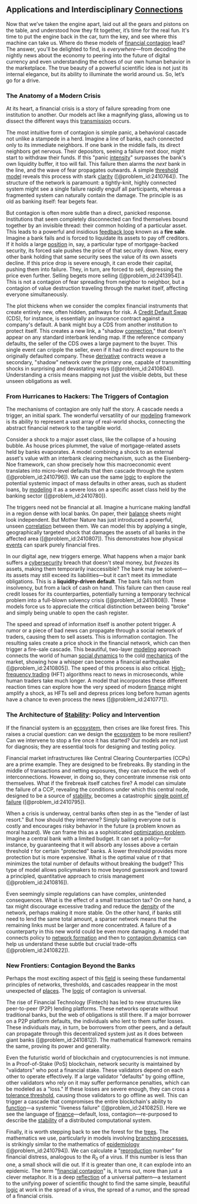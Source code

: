 ## Applications and Interdisciplinary [Connections](@article_id:193345)

Now that we’ve taken the engine apart, laid out all the gears and pistons on the table, and understood how they fit together, it’s time for the real fun. It's time to put the engine back in the car, turn the key, and see where this machine can take us. Where do these models of [financial contagion](@article_id:139730) lead? The answer, you'll be delighted to find, is *everywhere*—from decoding the nightly news about the economy to peering into the future of digital currency and even understanding the echoes of our own human behavior in the marketplace. The true beauty of a powerful scientific idea is not just its internal elegance, but its ability to illuminate the world around us. So, let’s go for a drive.

### The Anatomy of a Modern Crisis

At its heart, a financial crisis is a story of failure spreading from one institution to another. Our models act like a magnifying glass, allowing us to dissect the different ways this [transmission](@article_id:160528) occurs.

The most intuitive form of contagion is simple panic, a behavioral cascade not unlike a stampede in a herd. Imagine a line of banks, each connected only to its immediate neighbors. If one bank in the middle fails, its direct neighbors get nervous. Their depositors, seeing a failure next door, might start to withdraw their funds. If this "panic [intensity](@article_id:167270)" surpasses the bank's own liquidity buffer, it too will fail. This failure then alarms the *next* bank in the line, and the wave of fear propagates outwards. A simple [threshold model](@article_id:137965) reveals this process with stark [clarity](@article_id:191166) ([@problem_id:2410764]). The structure of the network is paramount: a tightly-knit, highly connected system might see a single failure rapidly engulf all participants, whereas a fragmented system can naturally contain the damage. The principle is as old as banking itself: fear begets fear.

But contagion is often more subtle than a direct, panicked response. Institutions that seem completely disconnected can find themselves bound together by an invisible thread: their common holding of a particular asset. This leads to a powerful and insidious [feedback loop](@article_id:273042) known as a **fire sale**. Imagine a bank fails and is forced to liquidate its assets to pay off creditors. If it holds a large [position](@article_id:167295) in, say, a particular type of mortgage-backed security, its forced sale pushes the price of that security down. Now, every other bank holding that same security sees the value of its own assets decline. If this price drop is severe enough, it can erode their capital, pushing them into failure. They, in turn, are forced to sell, depressing the price even further. Selling begets more selling ([@problem_id:2413954]). This is not a contagion of fear spreading from neighbor to neighbor, but a contagion of value destruction traveling through the market itself, affecting everyone simultaneously.

The plot thickens when we consider the complex financial instruments that create entirely new, often hidden, pathways for risk. A [Credit Default Swap](@article_id:136613) (CDS), for instance, is essentially an insurance contract against a company's default. A bank might buy a CDS from another institution to protect itself. This creates a new link, a "shadow [connection](@article_id:157984)," that doesn't appear on any standard interbank lending map. If the reference company defaults, the seller of the CDS owes a large payment to the buyer. This single event can cripple the seller, even if it had no direct exposure to the originally defaulted company. These [derivative](@article_id:157426) contracts weave a secondary, "shadow" network over the primary one, capable of transmitting shocks in surprising and devastating ways ([@problem_id:2410804]). Understanding a crisis means mapping not just the visible debts, but these unseen obligations as well.

### From Hurricanes to Hackers: The Triggers of Contagion

The mechanisms of contagion are only half the story. A cascade needs a trigger, an initial spark. The wonderful versatility of our [modeling](@article_id:268079) framework is its ability to represent a vast array of real-world shocks, connecting the abstract financial network to the tangible world.

Consider a shock to a major asset class, like the collapse of a housing bubble. As house prices plummet, the value of mortgage-related assets held by banks evaporates. A model combining a shock to an external asset's value with an interbank clearing mechanism, such as the Eisenberg-Noe framework, can show precisely how this macroeconomic event translates into micro-level defaults that then cascade through the system ([@problem_id:2410796]). We can use the same [logic](@article_id:266330) to explore the potential systemic impact of mass defaults in other areas, such as student loans, by [modeling](@article_id:268079) it as a severe loss on a specific asset class held by the banking sector ([@problem_id:2410780]).

The triggers need not be financial at all. Imagine a hurricane making landfall in a region dense with local banks. On paper, their [balance](@article_id:169031) sheets might look independent. But Mother Nature has just introduced a powerful, unseen [correlation](@article_id:265479) between them. We can model this by applying a single, geographically targeted shock that damages the assets of all banks in the affected area ([@problem_id:2410807]). This demonstrates how physical [events](@article_id:175929) can spark purely financial fires.

In our digital age, new triggers emerge. What happens when a major bank suffers a [cybersecurity](@article_id:262326) breach that doesn't steal money, but *freezes* its assets, making them temporarily inaccessible? The bank may be solvent—its assets may still exceed its liabilities—but it can't meet its immediate obligations. This is a **liquidity-driven default**. The bank fails not from insolvency, but from a lack of cash on hand. This failure can then cause real credit losses for its counterparties, potentially turning a temporary technical problem into a full-blown solvency crisis ([@problem_id:2410808]). These models force us to appreciate the critical distinction between being "broke" and simply being unable to open the cash register.

The speed and spread of information itself is another potent trigger. A rumor or a piece of bad news can propagate through a social network of traders, causing them to sell assets. This is information contagion. The resulting sales create a price shock in the financial network, which can then trigger a fire-sale cascade. This beautiful, two-layer [modeling](@article_id:268079) approach connects the world of human [social dynamics](@article_id:143804) to the cold [mechanics](@article_id:151174) of the market, showing how a whisper can become a financial earthquake ([@problem_id:2410805]). The speed of this process is also critical. [High-frequency trading](@article_id:136519) (HFT) algorithms react to news in microseconds, while human traders take much longer. A model that incorporates these different reaction times can explore how the very speed of modern [finance](@article_id:144433) might amplify a shock, as HFTs sell and depress prices long before human agents have a chance to even process the news ([@problem_id:2410771]).

### The Architecture of [Stability](@article_id:142499): Policy and Intervention

If the financial system is an [ecosystem](@article_id:135973), then crises are like forest fires. This raises a crucial question: can we design the [ecosystem](@article_id:135973) to be more resilient? Can we intervene to stop a fire once it has started? Our models are not just for diagnosis; they are essential tools for designing and testing policy.

Financial market infrastructures like Central Clearing Counterparties (CCPs) are a prime example. They are designed to be firebreaks. By standing in the middle of transactions and netting exposures, they can reduce the web of interconnections. However, in doing so, they concentrate immense risk onto themselves. What if the firebreak itself catches fire? A model can simulate the failure of a CCP, revealing the conditions under which this central node, designed to be a source of [stability](@article_id:142499), becomes a catastrophic [single point of failure](@article_id:267015) ([@problem_id:2410795]).

When a crisis is underway, central banks often step in as the "lender of last resort." But how should they intervene? Simply bailing everyone out is costly and encourages risky behavior in the future (a problem known as moral hazard). We can frame this as a sophisticated [optimization problem](@article_id:266255). Imagine a central bank with a limited budget. It can set a policy—for instance, by guaranteeing that it will absorb any losses above a certain threshold $\tau$ for certain "protected" banks. A lower threshold provides more protection but is more expensive. What is the optimal value of $\tau$ that minimizes the total number of defaults without breaking the budget? This type of model allows policymakers to move beyond guesswork and toward a principled, quantitative approach to crisis management ([@problem_id:2410816]).

Even seemingly simple regulations can have complex, unintended consequences. What is the effect of a small transaction tax? On one hand, a tax might discourage excessive trading and reduce the [density](@article_id:140340) of the network, perhaps making it more stable. On the other hand, if banks still need to lend the same total amount, a sparser network means that the remaining links must be larger and more concentrated. A failure of a counterparty in this new world could be even more damaging. A model that connects policy to [network formation](@article_id:145049) and then to [contagion dynamics](@article_id:274902) can help us understand these subtle but crucial trade-offs ([@problem_id:2410822]).

### New Frontiers: Contagion Beyond the Banks

Perhaps the most exciting aspect of this [field](@article_id:151652) is seeing these fundamental principles of networks, thresholds, and cascades reappear in the most unexpected of [places](@article_id:187379). The [logic](@article_id:266330) of contagion is universal.

The rise of Financial Technology (Fintech) has led to new structures like peer-to-peer (P2P) lending platforms. These networks operate without traditional banks, but the web of obligations is still there. If a major borrower on a P2P platform defaults, the individuals who lent to them suffer losses. These individuals may, in turn, be borrowers from other peers, and a default can propagate through this decentralized system just as it does between giant banks ([@problem_id:2410812]). The mathematical framework remains the same, proving its power and generality.

Even the futuristic world of blockchain and cryptocurrencies is not immune. In a Proof-of-Stake (PoS) blockchain, network security is maintained by "validators" who post a financial stake. These validators depend on each other to operate effectively. If a large validator "defaults" by going offline, other validators who rely on it may suffer performance penalties, which can be modeled as a "loss." If these losses are severe enough, they can cross a [tolerance threshold](@article_id:137388), causing those validators to go offline as well. This can trigger a cascade that compromises the entire blockchain's ability to [function](@article_id:141001)—a systemic "liveness failure" ([@problem_id:2410825]). Here we see the language of [finance](@article_id:144433)—default, loss, contagion—re-purposed to describe the [stability](@article_id:142499) of a distributed computational system.

Finally, it is worth stepping back to see the forest for the [trees](@article_id:262813). The mathematics we use, particularly in models involving [branching processes](@article_id:275554), is strikingly similar to the mathematics of [epidemiology](@article_id:140915) ([@problem_id:2410794]). We can calculate a "[reproduction](@article_id:142615) number" for financial distress, analogous to the $R_0$ of a virus. If this number is less than one, a small shock will die out. If it is greater than one, it can explode into an epidemic. The term "[financial contagion](@article_id:139730)" is, it turns out, more than just a clever metaphor. It is a deep [reflection](@article_id:161616) of a universal pattern—a testament to the unifying power of scientific thought to find the same simple, beautiful [logic](@article_id:266330) at work in the spread of a virus, the spread of a rumor, and the spread of a financial crisis.